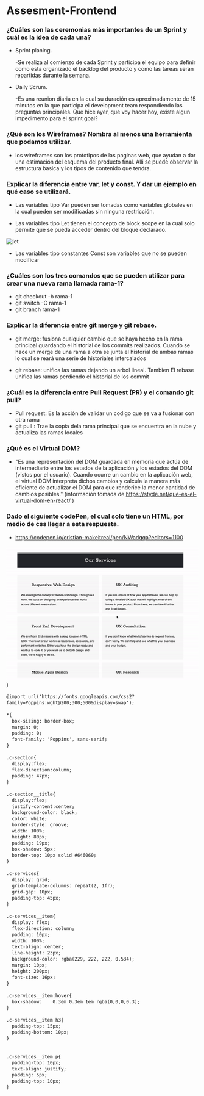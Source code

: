 # Assesment-Frontend

### ¿Cuáles son las ceremonias más importantes de un Sprint y cuál es la idea de cada una?

- Sprint planing.

  -Se realiza al comienzo de cada Sprint y participa el equipo para definir como esta organizado el backlog del producto y como las tareas serán repartidas durante la semana. 
  
- Daily Scrum.

  -Es una reunion diaria en la cual su duración es aproximadamente de 15 minutos en la que participa el development team respondiendo las preguntas principales. Que hice ayer, que voy hacer hoy, existe algun impedimento para el sprint goal?
  
  
### ¿Qué son los Wireframes? Nombra al menos una herramienta que podamos utilizar.

- los wireframes son los prototipos de las paginas web, que ayudan a dar una estimación del esquema del producto final. Alli se puede observar la estructura basica y los tipos de contenido que tendra. 


### Explicar la diferencia entre var, let y const. Y dar un ejemplo en qué caso se utilizará.

- Las variables tipo Var pueden ser tomadas como variables globales en la cual pueden ser modificadas sin ninguna restricción. 

- Las variables tipo Let tienen el concepto de block scope en la cual solo permite que se pueda acceder dentro del bloque declarado. 

![let](https://user-images.githubusercontent.com/79812118/204684808-9b3d3bc8-06be-4719-a3ab-73109dd02434.jpg)

- Las variables tipo constantes Const son variables que no se pueden modificar  

### ¿Cuáles son los tres comandos que se pueden utilizar para crear una nueva rama llamada rama-1?

- git checkout -b rama-1
- git switch -C rama-1
- git branch rama-1


### Explicar la diferencia entre git merge y git rebase.

- git merge: fusiona cualquier cambio que se haya hecho en la rama principal guardando el historial de los commits realizados. Cuando se hace un merge de una rama a otra se junta el historial de ambas ramas lo cual se reará una serie de historiales intercalados 

- git rebase: unifica las ramas dejando un arbol lineal. Tambien El rebase unifica las ramas perdiendo el historial de los commit 


### ¿Cuál es la diferencia entre Pull Request (PR) y el comando git pull?

- Pull request: Es la acción de validar un codigo que se va a fusionar con otra rama 
- git pull : Trae la copia dela rama principal que se encuentra en la nube y actualiza las ramas locales 


### ¿Qué es el Virtual DOM?

- "Es  una representación del DOM guardada en memoria que actúa de intermediario entre los estados de la aplicación y los estados del DOM (vistos por el usuario). Cuando ocurre un cambio en la aplicación web, el virtual DOM interpreta dichos cambios y calcula la manera más eficiente de actualizar el DOM para que renderice la menor cantidad de cambios posibles." (información tomada de https://styde.net/que-es-el-virtual-dom-en-react/ )

### Dado el siguiente codePen, el cual solo tiene un HTML, por medio de css llegar a esta respuesta.

- https://codepen.io/cristian-makeitreal/pen/NWadqqa?editors=1100 

![picture](https://raw.githubusercontent.com/makeitrealcamp/assesment-1-programa-top/main/assets/services-section.gif))

```
@import url('https://fonts.googleapis.com/css2?family=Poppins:wght@200;300;500&display=swap');

*{
  box-sizing: border-box;
  margin: 0;
  padding: 0;
  font-family: 'Poppins', sans-serif;
}

.c-section{
  display:flex;
  flex-direction:column;
  padding: 47px;
}

.c-section__title{
  display:flex;
  justify-content:center;
  background-color: black;
  color: white;
  border-style: groove;
  width: 100%;
  height: 80px;
  padding: 19px;
  box-shadow: 5px;
  border-top: 10px solid #646060;
}

.c-services{
  display: grid;
  grid-template-columns: repeat(2, 1fr);
  grid-gap: 10px;
  padding-top: 45px;
}

.c-services__item{
  display: flex;
  flex-direction: column;
  padding: 10px;
  width: 100%;
  text-align: center;
  line-height: 23px;
  background-color: rgba(229, 222, 222, 0.534);
  margin: 10px;
  height: 200px;
  font-size: 16px;
}

.c-services__item:hover{
  box-shadow:    0.3em 0.3em 1em rgba(0,0,0,0.3);
}

.c-services__item h3{
  padding-top: 15px;
  padding-bottom: 10px;
}


.c-services__item p{
  padding-top: 10px;
  text-align: justify;
  padding: 5px;
  padding-top: 10px;
}

```
